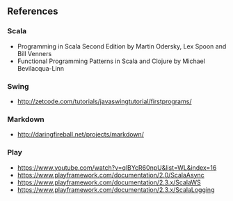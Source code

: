 ## References

### Scala

- Programming in Scala Second Edition by Martin Odersky, Lex Spoon and Bill Venners
- Functional Programming Patterns in Scala and Clojure by Michael Bevilacqua-Linn

### Swing

- http://zetcode.com/tutorials/javaswingtutorial/firstprograms/

### Markdown

- http://daringfireball.net/projects/markdown/

### Play 

- https://www.youtube.com/watch?v=qlBYcR60npU&list=WL&index=16
- https://www.playframework.com/documentation/2.0/ScalaAsync
- https://www.playframework.com/documentation/2.3.x/ScalaWS
- https://www.playframework.com/documentation/2.3.x/ScalaLogging

